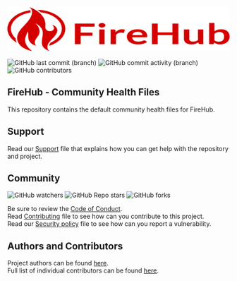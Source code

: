 <img src="https://raw.githubusercontent.com/The-FireHub-Project/the-firehub-project.github.io/master/resources/graphics/logo/firehub.svg" width="100%" height="100px">

![GitHub last commit (branch)](https://img.shields.io/github/last-commit/The-FireHub-Project/.github/master?style=flat&labelColor=30363d)
![GitHub commit activity (branch)](https://img.shields.io/github/commit-activity/m/The-FireHub-Project/.github/master?style=flat&labelColor=30363d)
![GitHub contributors](https://img.shields.io/github/contributors/The-FireHub-Project/.github?style=flat&labelColor=30363d)

## FireHub - Community Health Files

This repository contains the default community health files for FireHub.

## Support

Read our [Support](https://github.com/The-FireHub-Project/.github/blob/master/.github/SUPPORT.md) file that explains how you can get help with the repository and project.

## Community

![GitHub watchers](https://img.shields.io/github/watchers/The-FireHub-Project/.github?style=social)
![GitHub Repo stars](https://img.shields.io/github/stars/The-FireHub-Project/.github?style=social)
![GitHub forks](https://img.shields.io/github/forks/The-FireHub-Project/.github?style=social)

Be sure to review the [Code of Conduct](https://github.com/The-FireHub-Project/.github/blob/master/.github/CODE_OF_CONDUCT.md).<br>
Read [Contributing](https://github.com/The-FireHub-Project/.github/blob/master/.github/CONTRIBUTING.md) file to see how can you contribute to this project.<br>
Read our [Security policy](https://github.com/The-FireHub-Project/.github/blob/master/.github/SECURITY.md) file to see how can you report a vulnerability.

## Authors and Contributors

Project authors can be found [here](.github/AUTHORS.md).<br>
Full list of individual contributors can be found [here](.github/CONTRIBUTORS.md).